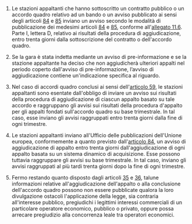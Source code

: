 1. Le stazioni appaltanti che hanno sottoscritto un contratto pubblico o un accordo quadro relativo ad un bando o un avviso pubblicato ai sensi degli articoli [84](/articolo-84/2) e [85](/articolo-85/1) inviano un avviso secondo le modalità di pubblicazione dei medesimi articoli [84](/articolo-84/2) e [85](/articolo-85/1), conforme all'[allegato 11.6](/section/attachment-2-6/1). Parte I, lettera D, relativo ai risultati della procedura di aggiudicazione, entro trenta giorni dalla sottoscrizione del contratto o dell'accordo quadro.

2. Se la gara è stata indetta mediante un avviso di pre-informazione e se la stazione appaltante ha deciso che non aggiudicherà ulteriori appalti nel periodo coperto dall'avviso di pre-informazione, l’avviso di aggiudicazione contiene un'indicazione specifica al riguardo.

3. Nel caso di accordi quadro conclusi ai sensi dell'[articolo 59](/articolo-59/2), le stazioni appaltanti sono esentate dall'obbligo di inviare un avviso sui risultati della procedura di aggiudicazione di ciascun appalto basato su tale accordo e raggruppano gli avvisi sui risultati della procedura d'appalto per gli appalti fondati sull'accordo quadro su base trimestrale. In tal caso, esse inviano gli avvisi raggruppati entro trenta giorni dalla fine di ogni trimestre.

4. Le stazioni appaltanti inviano all'Ufficio delle pubblicazioni dell'Unione europea, conformemente a quanto previsto dall'[articolo 84](/articolo-84/2), un avviso di aggiudicazione di appalto entro trenta giorni dall'aggiudicazione di ogni appalto basata su un sistema dinamico di acquisizione. Esse possono tuttavia raggruppare gli avvisi su base trimestrale. In tal caso, inviano gli avvisi raggruppati al più tardi trenta giorni dopo la fine di ogni trimestre.

5. Fermo restando quanto disposto dagli articoli [35](/articolo-35/2) e [36](/articolo-36/1), talune informazioni relative all'aggiudicazione dell'appalto o alla conclusione dell'accordo quadro possono non essere pubblicate qualora la loro divulgazione ostacoli l'applicazione della legge, sia contraria all'interesse pubblico, pregiudichi i legittimi interessi commerciali di un particolare operatore economico, pubblico o privato, oppure possa arrecare pregiudizio alla concorrenza leale tra operatori economici.
